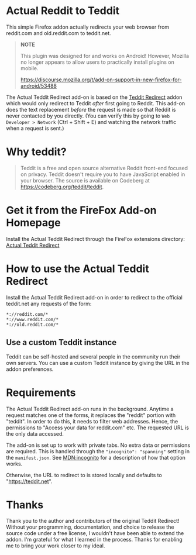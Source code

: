 # Actual Reddit to Teddit
This simple Firefox addon actually redirects your web browser from
reddit.com and old.reddit.com to teddit.net.

> **NOTE**
>
> This plugin was designed for and works on Android! However, Mozilla no
> longer appears to allow users to practically install plugins on
> mobile.
>
> https://discourse.mozilla.org/t/add-on-support-in-new-firefox-for-android/53488

The Actual Teddit Redirect add-on is based on the [Teddit
Redirect](https://addons.mozilla.org/en-US/firefox/addon/reddit-to-teddit-redirect/)
addon which would only redirect to Teddit *after* first going to
Reddit.  This add-on does the text replacement *before* the request is
made so that Reddit is never contacted by you directly.  (You can
verify this by going to `Web Developer > Network` (Ctrl + Shift + E)
and watching the network traffic when a request is sent.)

# Why teddit?
> Teddit is a free and open source alternative Reddit front-end
> focused on privacy. Teddit doesn't require you to have JavaScript
> enabled in your browser. The source is available on Codeberg at
> https://codeberg.org/teddit/teddit.

# Get it from the FireFox Add-on Homepage

Install the Actual Teddit Redirect through the FireFox extensions directory: [Actual Teddit Redirect](https://addons.mozilla.org/en-US/firefox/addon/actual-teddit-redirect/)

# How to use the Actual Teddit Redirect
Install the Actual Teddit Redirect add-on in order to redirect to the
official teddit.net any requests of the form:

```
*://reddit.com/*
*://www.reddit.com/*
*://old.reddit.com/*
```

## Use a custom Teddit instance
Teddit can be self-hosted and several people in the community run
their own servers.  You can use a custom Teddit instance by giving the
URL in the addon preferences.

# Requirements
The Actual Teddit Redirect add-on runs in the background. Anytime a
request matches one of the forms, it replaces the "reddit" portion
with "teddit". In order to do this, it needs to filter web
addresses. Hence, the permissions to "Access your data for reddit.com"
etc.  The requested URL is the only data accessed.

The add-on is set up to work with private tabs.  No extra data or
permissions are required.  This is handled through the `"incognito":
"spanning"` setting in the `manifest.json`.  See
[MDN:incognito](https://developer.mozilla.org/en-US/docs/Mozilla/Add-ons/WebExtensions/manifest.json/incognito)
for a description of how that option works.

Otherwise, the URL to redirect to is stored locally and defaults to
"https://teddit.net".

# Thanks
Thank you to the author and contributors of the original Teddit
Redirect! Without your programming, documentation, and choice to
release the source code under a free license, I wouldn't have been
able to extend the addon. I'm grateful for what I learned in the
process.  Thanks for enabling me to bring your work closer to my
ideal.
